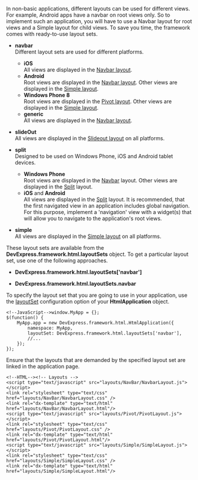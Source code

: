 In non-basic applications, different layouts can be used for different views. For example, Android apps have a navbar on root views only. So to implement such an application, you will have to use a Navbar layout for root views and a Simple layout for child views. To save you time, the framework comes with ready-to-use layout sets. 

- **navbar**  
	Different layout sets are used for different platforms.
	- **iOS**  
		All views are displayed in the [Navbar layout](/Documentation/Guide/SPA_Framework/Built-in_Layouts/#iOSNavbarLayout).
	- **Android**  
		Root views are displayed in the [Navbar layout](/Documentation/Guide/SPA_Framework/Built-in_Layouts/#AndroidNavbarLayout). Other views are displayed in the [Simple layout](/Documentation/Guide/SPA_Framework/Built-in_Layouts/#AndroidSimpleLayout).
	- **Windows Phone 8**  
		Root views are displayed in the [Pivot layout](/concepts/40%20SPA%20Framework/13%20Built-in%20Layouts/13%20Pivot%20Layout.md '/Documentation/Guide/SPA_Framework/Built-in_Layouts/#Pivot_Layout'). Other views are displayed in the [Simple layout](/Documentation/Guide/SPA_Framework/Built-in_Layouts/#WinPhone8SimpleLayout).
	- **generic**  
		All views are displayed in the [Navbar layout](/Documentation/Guide/SPA_Framework/Built-in_Layouts/#GenericNavbarLayout).

- **slideOut**  
	All views are displayed in the [Slideout layout](/concepts/40%20SPA%20Framework/13%20Built-in%20Layouts/2%20SlideOut%20Layout.md '/Documentation/Guide/SPA_Framework/Built-in_Layouts/#SlideOut_Layout') on all platforms.

- **split**  
	Designed to be used on Windows Phone, iOS and Android tablet devices.
	- **Windows Phone**  
		Root views are displayed in the [Navbar](/Documentation/Guide/SPA_Framework/Built-in_Layouts/#WinPhoneNavbarLayout) layout. Other views are displayed in the [Split](/concepts/40%20SPA%20Framework/13%20Built-in%20Layouts/3%20Split%20Layout.md '/Documentation/Guide/SPA_Framework/Built-in_Layouts/#Split_Layout') layout.
	- **iOS** and **Android**  
		All views are displayed in the [Split](/concepts/40%20SPA%20Framework/13%20Built-in%20Layouts/3%20Split%20Layout.md '/Documentation/Guide/SPA_Framework/Built-in_Layouts/#Split_Layout') layout. It is recommended, that the first navigated view in an application includes global navigation. For this purpose, implement a 'navigation' view with a widget(s) that will allow you to navigate to the application's root views.

- **simple**  
	All views are displayed in the [Simple layout](/concepts/40%20SPA%20Framework/13%20Built-in%20Layouts/4%20Simple%20Layout.md '/Documentation/Guide/SPA_Framework/Built-in_Layouts/#Simple_Layout') on all platforms.

These layout sets are available from the **DevExpress.framework.html.layoutSets** object. To get a particular layout set, use one of the following approaches.

- **DevExpress.framework.html.layoutSets['navbar']**

- **DevExpress.framework.html.layoutSets.navbar**

To specify the layout set that you are going to use in your application, use the [layoutSet](/api-reference/40%20SPA%20Framework/HtmlApplication/1%20Configuration/layoutSet.md '/Documentation/ApiReference/SPA_Framework/HtmlApplication/Configuration/#layoutSet') configuration option of your **HtmlApplication** object. 

    <!--JavaScript-->window.MyApp = {};
	$(function() {
		MyApp.app = new DevExpress.framework.html.HtmlApplication({
			namespace: MyApp,
			layoutSet: DevExpress.framework.html.layoutSets['navbar'],
			//...
		});
	});

Ensure that the layouts that are demanded by the specified layout set are linked in the application page. 

    <!--HTML--><!-- Layouts -->
    <script type="text/javascript" src="layouts/NavBar/NavbarLayout.js"></script>
    <link rel="stylesheet" type="text/css" href="layouts/NavBar/NavbarLayout.css" />
    <link rel="dx-template" type="text/html" href="layouts/NavBar/NavbarLayout.html"/>
    <script type="text/javascript" src="layouts/Pivot/PivotLayout.js"></script>
    <link rel="stylesheet" type="text/css" href="layouts/Pivot/PivotLayout.css" />
    <link rel="dx-template" type="text/html" href="layouts/Pivot/PivotLayout.html"/>
    <script type="text/javascript" src="layouts/Simple/SimpleLayout.js"></script>
    <link rel="stylesheet" type="text/css" href="layouts/Simple/SimpleLayout.css" />
    <link rel="dx-template" type="text/html" href="layouts/Simple/SimpleLayout.html"/>
